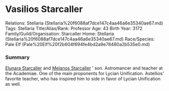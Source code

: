 # Vasilios Starcaller

Relations: Stellaria (Stellaria%20f6088af7dce147c4aa46a6e35340ae67.md) 
Tags: Stellaria
Title/Alias/Rank: Professor
Age: 43
Birth Year: 3172
Family/Guild/Organisation: Starcaller
Home: Stellaria (Stellaria%20f6088af7dce147c4aa46a6e35340ae67.md) 
Race/Species: Pale Elf (Pale%20Elf%20f2b604f694fe4bd2a9e78480a2b535e0.md)

### Summary

[Elunara Starcaller](Elunara%20Starcaller%20587f9970d95e4fcaacf339e2b8c40042.md) and [Melanos Starcaller](Melanos%20Starcaller%209b0bc37fbeeb48c5bd8afda5335d00ca.md) ’ son. Astromancer and teacher at the Academiae. One of the main proponents for Lycian Unification. Astellios’ favorite teacher, who has inspired him to side in favor of Lycian Unification as well.